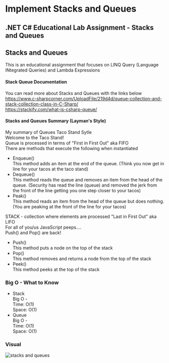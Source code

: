 # Implement Stacks and Queues
## .NET C# Educational Lab Assignment - Stacks and Queues

## Stacks and Queues
This is an educational assignment that focuses on LINQ Query (Language INtegrated Queries) and Lambda Expressions </br>

#### Stack Queue Documentation
You can read more about Stacks and Queues with the links below </br>
https://www.c-sharpcorner.com/UploadFile/219d4d/queue-collection-and-stack-collection-class-in-C-Sharp/ </br>
https://stackify.com/what-is-csharp-queue/ </br>


#### Stacks and Queues Summary (Layman's Style)</br>
My summary of Queues Taco Stand Sytle</br>
Welcome to the Taco Stand!</br>
Queue is processed in terms of "First in First Out" aka FIFO</br>
There are methods that execute the following when instantiated</br>
* Enqueue()</br>
This method adds an item at the end of the queue. (Think you now get in line for your tacos at the taco stand)</br>
* Dequeue()</br>
This method reads the queue and removes an item from the head of the queue. (Security has read the line (queue) and removed the jerk from the front of the line getting you one step closer to your tacos)</br>
* Peak()</br>
This method reads an item from the head of the queue but does nothing. (You are peaking at the front of the line for your tacos)</br>

STACK - collection where elements are processed "Last in First Out" aka LIFO</br>
For all of you/us JavaScript peeps....</br>
Push() and Pop() are back!</br>
* Push()</br>
This method puts a node on the top of the stack
* Pop()</br>
This method removes and returns a node from the top of the stack
* Peek()</br>
This method peeks at the top of the stack

### Big O - What to Know</br>
* Stack </br>
Big O -<br>
Time: O(1)<br>
Space: O(1)<br>
* Queue</br>
Big O -<br>
Time: O(1)<br>
Space: O(1)<br>

### Visual
![stacks and queues](https://user-images.githubusercontent.com/39015829/47302908-7dcbe700-d5d7-11e8-9f9d-db5a1e87b993.jpg) </br>

